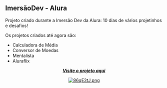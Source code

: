 ## ImersãoDev - Alura<br/>
Projeto criado durante a Imersão Dev da Alura: 10 dias de vários projetinhos e desafios! </br>

Os projetos criados até agora são:</br>
  - Calculadora de Média
  - Conversor de Moedas
  - Mentalista
  - Aluraflix


<div align="center">
   
[***Visite o projeto aqui***](https://imersaodev-alura.vercel.app/)<br />


[![86qE3tJ.png](https://i.imgur.com/86qE3tJ.png)](https://imgur.com/86qE3tJ)
</div>


